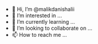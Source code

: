 - 👋 Hi, I’m @malikdanishalii
- 👀 I’m interested in ...
- 🌱 I’m currently learning ...
- 💞️ I’m looking to collaborate on ...
- 📫 How to reach me ...

<!---
malikdanishalii/malikdanishalii is a ✨ special ✨ repository because its `README.md` (this file) appears on your GitHub profile.
You can click the Preview link to take a look at your changes.
--->

